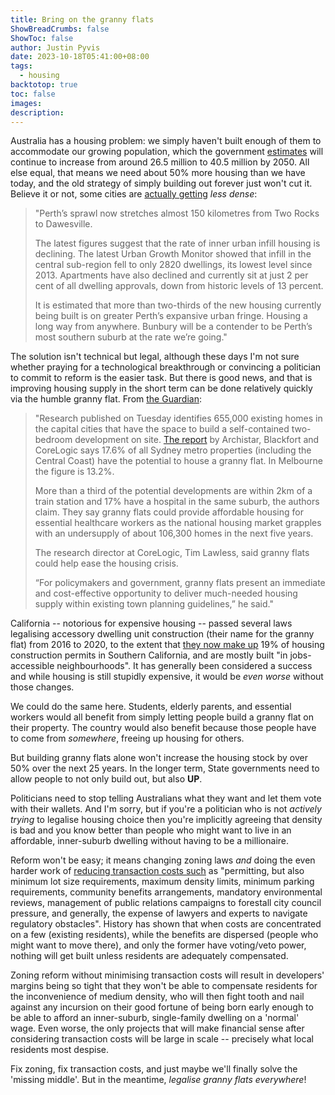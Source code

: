 ```yaml
---
title: Bring on the granny flats
ShowBreadCrumbs: false
ShowToc: false
author: Justin Pyvis
date: 2023-10-18T05:41:00+08:00
tags:
  - housing
backtotop: true
toc: false
images: 
description:
---
```

Australia has a housing problem: we simply haven't built enough of them to accommodate our growing population, which the government [estimates](https://www.abs.gov.au/statistics/people/population/population-clock-pyramid) will continue to increase from around 26.5 million to 40.5 million by 2050. All else equal, that means we need about 50% more housing than we have today, and the old strategy of simply building out forever just won't cut it. Believe it or not, some cities are [actually getting](https://www.watoday.com.au/national/western-australia/perth-is-already-the-world-s-longest-city-and-we-ve-dropped-the-ball-on-sprawl-20220704-p5ayy3.html) *less dense*:

> "Perth’s sprawl now stretches almost 150 kilometres from Two Rocks to Dawesville. 
> 
> The latest figures suggest that the rate of inner urban infill housing is declining. The latest Urban Growth Monitor showed that infill in the central sub-region fell to only 2820 dwellings, its lowest level since 2013. Apartments have also declined and currently sit at just 2 per cent of all dwelling approvals, down from historic levels of 13 percent.
> 
> It is estimated that more than two-thirds of the new housing currently being built is on greater Perth’s expansive urban fringe. Housing a long way from anywhere. Bunbury will be a contender to be Perth’s most southern suburb at the rate we’re going."

The solution isn't technical but legal, although these days I'm not sure whether praying for a technological breakthrough or convincing a politician to commit to reform is the easier task. But there is good news, and that is improving housing supply in the short term can be done relatively quickly via the humble granny flat. From [the Guardian](https://www.theguardian.com/australia-news/2023/oct/17/granny-flats-are-an-untapped-resource-to-relieve-australias-housing-crisis-report-says):

> "Research published on Tuesday identifies 655,000 existing homes in the capital cities that have the space to build a self-contained two-bedroom development on site. [The report](https://www.archistar.ai/granny-flat/) by Archistar, Blackfort and CoreLogic says 17.6% of all Sydney metro properties (including the Central Coast) have the potential to house a granny flat. In Melbourne the figure is 13.2%.
> 
> More than a third of the potential developments are within 2km of a train station and 17% have a hospital in the same suburb, the authors claim. They say granny flats could provide affordable housing for essential healthcare workers as the national housing market grapples with an undersupply of about 106,300 homes in the next five years. 
> 
> The research director at CoreLogic, Tim Lawless, said granny flats could help ease the housing crisis.
> 
> “For policymakers and government, granny flats present an immediate and cost-effective opportunity to deliver much-needed housing supply within existing town planning guidelines,” he said."

California -- notorious for expensive housing -- passed several laws legalising accessory dwelling unit construction (their name for the granny flat) from 2016 to 2020, to the extent that [they now make up](https://www.huduser.gov/portal/periodicals/cityscape/vol25num2/article5.html) 19% of housing construction permits in Southern California, and are mostly built "in jobs-accessible neighbourhoods". It has generally been considered a success and while housing is still stupidly expensive, it would be *even worse* without those changes.

We could do the same here. Students, elderly parents, and essential workers would all benefit from simply letting people build a granny flat on their property. The country would also benefit because those people have to come from *somewhere*, freeing up housing for others.

But building granny flats alone won't increase the housing stock by over 50% over the next 25 years. In the longer term, State governments need to allow people to not only build out, but also **UP**. 

Politicians need to stop telling Australians what they want and let them vote with their wallets. And I'm sorry, but if you're a politician who is not *actively trying* to legalise housing choice then you're implicitly agreeing that density is bad and you know better than people who might want to live in an affordable, inner-suburb dwelling without having to be a millionaire.

Reform won't be easy; it means changing zoning laws *and* doing the even harder work of [reducing transaction costs such](https://journals.sagepub.com/doi/pdf/10.1177/09516298211044852) as "permitting, but also minimum lot size requirements, maximum density limits, minimum parking requirements, community benefits arrangements, mandatory environmental reviews, management of public relations campaigns to forestall city council pressure, and generally, the expense of lawyers and experts to navigate regulatory obstacles". History has shown that when costs are concentrated on a few (existing residents), while the benefits are dispersed (people who might want to move there), and only the former have voting/veto power, nothing will get built unless residents are adequately compensated.

Zoning reform without minimising transaction costs will result in developers' margins being so tight that they won't be able to compensate residents for the inconvenience of medium density, who will then fight tooth and nail against any incursion on their good fortune of being born early enough to be able to afford an inner-suburb, single-family dwelling on a 'normal' wage. Even worse, the only projects that will make financial sense after considering transaction costs will be large in scale -- precisely what local residents most despise. 

Fix zoning, fix transaction costs, and just maybe we'll finally solve the 'missing middle'. But in the meantime, *legalise granny flats everywhere*!